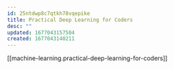 ```yaml
---
id: 25ntdwp8c7qtkh78vqepike
title: Practical Deep Learning for Coders
desc: ""
updated: 1677043157504
created: 1677043140211
---
```


[[machine-learning.practical-deep-learning-for-coders]]
